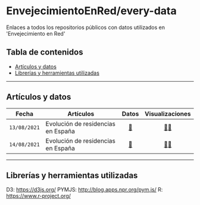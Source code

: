 # EnvejecimientoEnRed/every-data
Enlaces a todos los repositorios públicos con datos utilizados en 'Envejecimiento en Red'

## Tabla de contenidos

- [Artículos y datos](#articulos-y-datos)
- [Librerías y herramientas utilizadas](#librerias-y-herramientas-utilizadas)

---

## Artículos y datos

Fecha|Artículos|Datos|Visualizaciones
-----|---------|:--:|:----:
`13/08/2021`|Evolución de residencias en España|[:link:]()|[:link:]()[:link:]()
`14/08/2021`|Evolución de residencias en España|[:link:]()|[:link:]()[:link:]()
---

## Librerías y herramientas utilizadas

D3: https://d3js.org/
PYMJS: http://blog.apps.npr.org/pym.js/
R: https://www.r-project.org/ 
